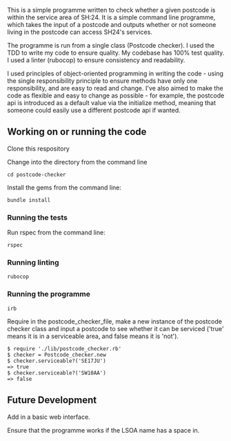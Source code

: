 This is a simple programme written to check whether a given postcode is within the service area of SH:24. It is a simple command line programme, which takes the input of a postcode and outputs whether or not someone living in the postcode can access SH24's services.

The programme is run from a single class (Postcode checker). I used the TDD to write my code to ensure quality. My codebase has 100% test quality. I used a linter (rubocop) to ensure consistency and readability.

I used principles of object-oriented programming in writing the code - using the single responsibility principle to ensure methods have only one responsibility, and are easy to read and change. I've also aimed to make the code as flexible and easy to change as possible - for example, the postcode api is introduced as a default value via the initialize method, meaning that someone could easily use a different postcode api if wanted.

## Working on or running the code

Clone this respository

Change into the directory from the command line

``cd postcode-checker``

Install the gems from the command line:

``bundle install``

### Running the tests

Run rspec from the command line:

``rspec``

### Running linting

``rubocop``

### Running the programme

``irb``

Require in the postcode_checker_file, make a new instance of the postcode checker class and input a postcode to see whether it can be serviced ('true' means it is in a serviceable area, and false means it is 'not').

```
$ require './lib/postcode_checker.rb'
$ checker = Postcode_checker.new
$ checker.serviceable?('SE17JU')
=> true
$ checker.serviceable?('SW10AA')
=> false
```


## Future Development

Add in a basic web interface.

Ensure that the programme works if the LSOA name has a space in.
